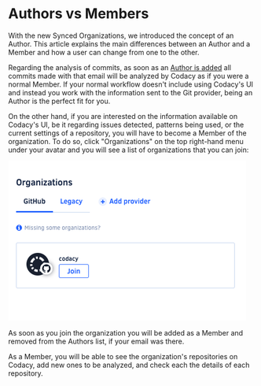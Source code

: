 # Authors vs Members

With the new Synced Organizations, we introduced the concept of an Author. This article explains the main differences between an Author and a Member and how a user can change from one to the other.

Regarding the analysis of commits, as soon as an [Author is added](adding-and-managing-authors.md) all commits made with that email will be analyzed by Codacy as if you were a normal Member. If your normal workflow doesn't include using Codacy's UI and instead you work with the information sent to the Git provider, being an Author is the perfect fit for you.

On the other hand, if you are interested on the information available on Codacy's UI, be it regarding issues detected, patterns being used, or the current settings of a repository, you will have to become a Member of the organization. To do so, click "Organizations" on the top right-hand menu under your avatar and you will see a list of organizations that you can join:

![](../images/Screen_Shot_2020-02-25_at_15.58.38.png)

As soon as you join the organization you will be added as a Member and removed from the Authors list, if your email was there.

As a Member, you will be able to see the organization's repositories on Codacy, add new ones to be analyzed, and check each the details of each repository.
